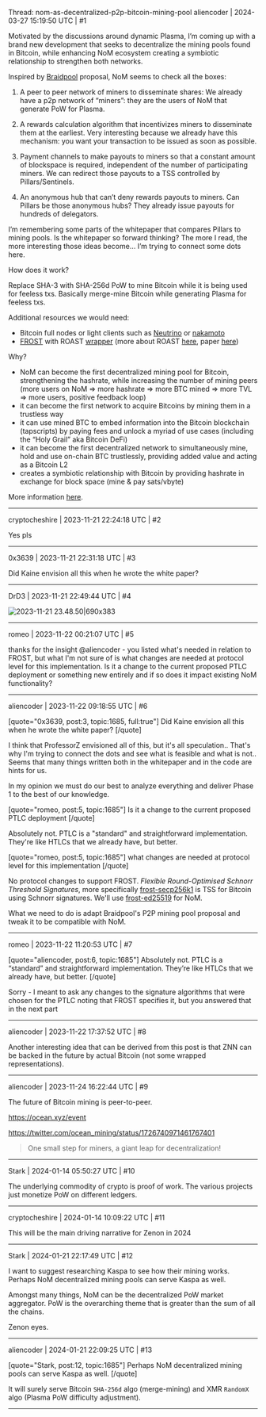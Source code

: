 Thread: nom-as-decentralized-p2p-bitcoin-mining-pool
aliencoder | 2024-03-27 15:19:50 UTC | #1

Motivated by the discussions around dynamic Plasma, I’m coming up with a brand new development that seeks to decentralize the mining pools found in Bitcoin, while enhancing NoM ecosystem creating a symbiotic relationship to strengthen both networks.

Inspired by [Braidpool](https://blog.opdup.com/2021/06/30/can-braidpool-reuse-p2pool-components.html) proposal, NoM seems to check all the boxes:

1. A peer to peer network of miners to disseminate shares:
We already have a p2p network of “miners”: they are the users of NoM that generate PoW for Plasma.

2. A rewards calculation algorithm that incentivizes miners to disseminate them at the earliest.
Very interesting because we already have this mechanism: you want your transaction to be issued as soon as possible.

3. Payment channels to make payouts to miners so that a constant amount of blockspace is required, independent of the number of participating miners.
We can redirect those payouts to a TSS controlled by Pillars/Sentinels.

4. An anonymous hub that can’t deny rewards payouts to miners.
Can Pillars be those anonymous hubs? They already issue payouts for hundreds of delegators.

I’m remembering some parts of the whitepaper that compares Pillars to mining pools. Is the whitepaper so forward thinking? The more I read, the more interesting those ideas become… I’m trying to connect some dots here.

How does it work?

Replace SHA-3 with SHA-256d PoW to mine Bitcoin while it is being used for feeless txs. Basically merge-mine Bitcoin while generating Plasma for feeless txs.

Additional resources we would need:

- Bitcoin full nodes or light clients such as [Neutrino](https://github.com/lightninglabs/neutrino) or [nakamoto](https://github.com/cloudhead/nakamoto)
- [FROST](https://github.com/ZcashFoundation/frost) with ROAST [wrapper](https://github.com/nickfarrow/roast) (more about ROAST [here](https://blog.blockstream.com/roast-robust-asynchronous-schnorr-threshold-signatures/), paper [here](https://eprint.iacr.org/2022/550.pdf))

Why?

* NoM can become the first decentralized mining pool for Bitcoin, strengthening the hashrate, while increasing the number of mining peers (more users on NoM => more hashrate => more BTC mined => more TVL => more users, positive feedback loop)
* it can become the first network to acquire Bitcoins by mining them in a trustless way
* it can use mined BTC to embed information into the Bitcoin blockchain (tapscripts) by paying fees and unlock a myriad of use cases (including the “Holy Grail” aka Bitcoin DeFi)
* it can become the first decentralized network to simultaneously mine, hold and use on-chain BTC trustlessly, providing added value and acting as a Bitcoin L2
* creates a symbiotic relationship with Bitcoin by providing hashrate in exchange for block space (mine & pay sats/vbyte)

More information [here](https://forum.hypercore.one/t/nom-as-p2p-mining-infrastructure-for-bitcoin/239/1).

-------------------------

cryptocheshire | 2023-11-21 22:24:18 UTC | #2

Yes pls

-------------------------

0x3639 | 2023-11-21 22:31:18 UTC | #3

Did Kaine envision all this when he wrote the white paper?

-------------------------

DrD3 | 2023-11-21 22:49:44 UTC | #4

![2023-11-21 23.48.50|690x383](upload://jJDjkpQCEB5NxFkHl2YJr5UXd7u.jpeg)

-------------------------

romeo | 2023-11-22 00:21:07 UTC | #5

thanks for the insight @aliencoder - you listed what's needed in relation to FROST, but what I'm not sure of is what changes are needed at protocol level for this implementation. Is it a change to the current proposed PTLC deployment or something new entirely and if so does it impact existing NoM functionality?

-------------------------

aliencoder | 2023-11-22 09:18:55 UTC | #6

[quote="0x3639, post:3, topic:1685, full:true"]
Did Kaine envision all this when he wrote the white paper?
[/quote]

I think that ProfessorZ envisioned all of this, but it's all speculation.. That's why I'm trying to connect the dots and see what is feasible and what is not.. Seems that many things written both in the whitepaper and in the code are hints for us.

In my opinion we must do our best to analyze everything and deliver Phase 1 to the best of our knowledge.

[quote="romeo, post:5, topic:1685"]
Is it a change to the current proposed PTLC deployment
[/quote]

Absolutely not. PTLC is a "standard" and straightforward implementation. They're like HTLCs that we already have, but better.

[quote="romeo, post:5, topic:1685"]
what changes are needed at protocol level for this implementation
[/quote]

No protocol changes to support FROST. *Flexible Round-Optimised Schnorr Threshold Signatures*, more specifically [frost-secp256k1](https://crates.io/crates/frost-secp256k1) is TSS for Bitcoin using Schnorr signatures. We'll use [frost-ed25519](https://crates.io/crates/frost-ed25519) for NoM.

What we need to do is adapt Braidpool's P2P mining pool proposal and tweak it to be compatible with NoM.

-------------------------

romeo | 2023-11-22 11:20:53 UTC | #7

[quote="aliencoder, post:6, topic:1685"]
Absolutely not. PTLC is a “standard” and straightforward implementation. They’re like HTLCs that we already have, but better.
[/quote]

Sorry - I meant to ask any changes to the signature algorithms that were chosen for the PTLC noting that FROST specifies it, but you answered that in the next part

-------------------------

aliencoder | 2023-11-22 17:37:52 UTC | #8

Another interesting idea that can be derived from this post is that ZNN can be backed in the future by actual Bitcoin (not some wrapped representations).

-------------------------

aliencoder | 2023-11-24 16:22:44 UTC | #9

The future of Bitcoin mining is peer-to-peer.

https://ocean.xyz/event

https://twitter.com/ocean_mining/status/1726740971461767401

> One small step for miners, a giant leap for decentralization!

-------------------------

Stark | 2024-01-14 05:50:27 UTC | #10

The underlying commodity of crypto is proof of work. The various projects just monetize PoW on different ledgers.

-------------------------

cryptocheshire | 2024-01-14 10:09:22 UTC | #11

This will be the main driving narrative for Zenon in 2024

-------------------------

Stark | 2024-01-21 22:17:49 UTC | #12

I want to suggest researching Kaspa to see how their mining works. Perhaps NoM decentralized mining pools can serve Kaspa as well. 

Amongst many things, NoM can be the decentralized PoW market aggregator. PoW is the overarching theme that is greater than the sum of all the chains. 

Zenon eyes.

-------------------------

aliencoder | 2024-01-21 22:09:25 UTC | #13

[quote="Stark, post:12, topic:1685"]
Perhaps NoM decentralized mining pools can serve Kaspa as well.
[/quote]

It will surely serve Bitcoin `SHA-256d` algo (merge-mining) and XMR `RandomX` algo (Plasma PoW difficulty adjustment).

-------------------------


